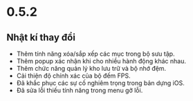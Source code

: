 # 0.5.2

## Nhật kí thay đổi

- Thêm tính năng xóa/sắp xếp các mục trong bộ sưu tập.
- Thêm popup xác nhận khi cho nhiều hành động khác nhau.
- Thêm chức năng quản lý kho lưu trữ và bộ nhớ đệm.
- Cải thiện độ chính xác của bộ đếm FPS.
- Đã khắc phục các sự cố nghiêm trọng trong bản dựng iOS.
- Đã sửa lỗi thiếu tính năng trong menu gỡ lỗi.
